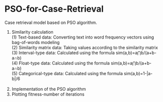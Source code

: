 # PSO-for-Case-Retrieval
Case retrieval model based on PSO algorithm.
  1. Similarity calculation<br>
    (1) Text-based data: Converting text into word frequency vectors using bag-of-words modeling<br>
    (2) Similarity matrix data: Taking values according to the similarity matrix<br>
    (3) Interval-type data: Calculated using the formula sim(a,b)=a⋂b/(a+b-a∩b)<br>
    (4) Float-type data: Calculated using the formula sim(a,b)=a⋂b/(a+b-a∩b)<br>
    (5) Categorical-type data: Calculated using the formula sim(a,b)=1-|a-b|/6<br>
    <br>
  2. Implementation of the PSO algorithm
     <br>
  3. Plotting fitness-number of iterations
